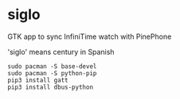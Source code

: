 # siglo
GTK app to sync InfiniTime watch with PinePhone

'siglo' means century in Spanish

```
sudo pacman -S base-devel
sudo pacman -S python-pip
pip3 install gatt
pip3 install dbus-python
```
